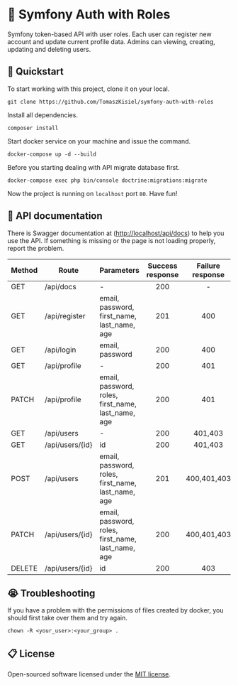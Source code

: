 # :lock_with_ink_pen: Symfony Auth with Roles

Symfony token-based API with user roles. Each user can register
new account and update current profile data. Admins can viewing, 
creating, updating and deleting users. 

## :rabbit: Quickstart

To start working with this project, clone it on your local.

```
git clone https://github.com/TomaszKisiel/symfony-auth-with-roles
```

Install all dependencies.

```
composer install
```

Start docker service on your machine and issue the command.

```
docker-compose up -d --build
```

Before you starting dealing with API migrate database first.

```
docker-compose exec php bin/console doctrine:migrations:migrate
```

Now the project is running on ```localhost``` port ```80```. Have fun!

## :memo: API documentation

There is Swagger documentation at ([http://localhost/api/docs](http://localhost/api/docs)) to help 
you use the API. If something is missing or the page is not loading properly, report the problem.

| Method | Route | Parameters | Success response | Failure response
|-------------|---|---| :---: | :---: |
| GET | /api/docs | - | 200 | - |
| GET | /api/register | email, password, first_name, last_name, age | 201 | 400 |
| GET | /api/login | email, password | 200 | 400 |
| GET | /api/profile | - | 200 | 401 |
| PATCH | /api/profile | email, password, roles, first_name, last_name, age | 200 | 401 |
| GET | /api/users | - | 200 | 401,403 |
| GET | /api/users/{id} | id | 200 | 401,403 |
| POST | /api/users | email, password, roles, first_name, last_name, age | 201 | 400,401,403 |
| PATCH | /api/users/{id} | email, password, roles, first_name, last_name, age | 200 | 400,401,403 |
| DELETE | /api/users/{id} | id | 200 | 403 |

## :sob: Troubleshooting

If you have a problem with the permissions of files created by
docker, you should first take over them and try again.

```
chown -R <your_user>:<your_group> .
```

## :clipboard: License

Open-sourced software licensed under the [MIT license](https://opensource.org/licenses/MIT).
